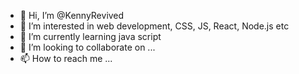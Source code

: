 - 👋 Hi, I’m @KennyRevived
- 👀 I’m interested in web development, CSS, JS, React, Node.js etc
- 🌱 I’m currently learning java script
- 💞️ I’m looking to collaborate on ...
- 📫 How to reach me ...

<!---
KennyRevived/KennyRevived is a ✨ special ✨ repository because its `README.md` (this file) appears on your GitHub profile.
You can click the Preview link to take a look at your changes.
--->

